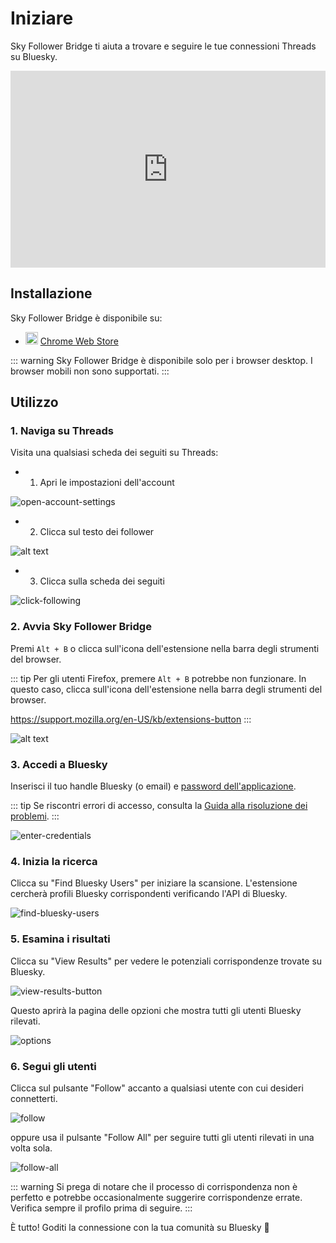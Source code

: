 # Iniziare

Sky Follower Bridge ti aiuta a trovare e seguire le tue connessioni Threads su Bluesky.

<iframe width="100%" height="315" src="https://www.youtube.com/embed/2GH-Vn3lBZ8?si=oScIGF2uFYAIH4jc" title="YouTube video player" frameborder="0" allow="accelerometer; autoplay; clipboard-write; encrypted-media; gyroscope; picture-in-picture; web-share" referrerpolicy="strict-origin-when-cross-origin" allowfullscreen></iframe>

## Installazione

Sky Follower Bridge è disponibile su:

<ul class="install-list">
  <li>
    <img src="/images/icon-chrome.svg" width="20" height="20">
    <a href="https://chrome.google.com/webstore/detail/sky-follower-bridge/behhbpbpmailcnfbjagknjngnfdojpko" target="_blank" rel="noopener noreferrer" class="gtm-link-to-store">Chrome Web Store</a>
  </li>
</ul>

::: warning
Sky Follower Bridge è disponibile solo per i browser desktop. I browser mobili non sono supportati.
:::

## Utilizzo

### 1. Naviga su Threads

Visita una qualsiasi scheda dei seguiti su Threads:
- 1. Apri le impostazioni dell'account

![open-account-settings](/images/threads-open-account.png)

- 2. Clicca sul testo dei follower

![alt text](/images/threads-click-followers.png)

- 3. Clicca sulla scheda dei seguiti

![click-following](/images/threads-click-following.png)

### 2. Avvia Sky Follower Bridge

Premi `Alt + B` o clicca sull'icona dell'estensione nella barra degli strumenti del browser.

::: tip
Per gli utenti Firefox, premere `Alt + B` potrebbe non funzionare. In questo caso, clicca sull'icona dell'estensione nella barra degli strumenti del browser.

https://support.mozilla.org/en-US/kb/extensions-button
:::

![alt text](/images/threads-open-extension.png)

### 3. Accedi a Bluesky

Inserisci il tuo handle Bluesky (o email) e [password dell'applicazione](https://bsky.app/settings/app-passwords).

::: tip
Se riscontri errori di accesso, consulta la [Guida alla risoluzione dei problemi](/it/troubleshooting).
:::

![enter-credentials](/images/enter-credentials.png)

### 4. Inizia la ricerca

Clicca su "Find Bluesky Users" per iniziare la scansione. L'estensione cercherà profili Bluesky corrispondenti verificando l'API di Bluesky.

![find-bluesky-users](/images/scan-users.png)

### 5. Esamina i risultati

Clicca su "View Results" per vedere le potenziali corrispondenze trovate su Bluesky.

![view-results-button](/images/click-results.png)

Questo aprirà la pagina delle opzioni che mostra tutti gli utenti Bluesky rilevati.

![options](/images/options.png)

### 6. Segui gli utenti

Clicca sul pulsante "Follow" accanto a qualsiasi utente con cui desideri connetterti.

![follow](/images/click-follow-btn.png)

oppure usa il pulsante "Follow All" per seguire tutti gli utenti rilevati in una volta sola.

![follow-all](/images/follow-all-btn.png)

::: warning
Si prega di notare che il processo di corrispondenza non è perfetto e potrebbe occasionalmente suggerire corrispondenze errate. Verifica sempre il profilo prima di seguire.
:::

È tutto! Goditi la connessione con la tua comunità su Bluesky 🎉 
